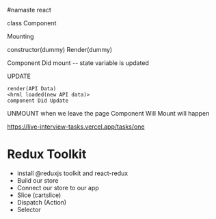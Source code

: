 #namaste react

class Component

Mounting

constructor(dummy)
Render(dummy)
<HTML Dummy>
Component Did mount
<API Call>
<this.setState> -- state variable is updated

UPDATE

    render(API Data)
    <hrml loaded(new API data)>
    component Did Update

UNMOUNT
when we leave the page Component Will Mount will happen

https://live-interview-tasks.vercel.app/tasks/one


# Redux Toolkit
 - install @reduxjs toolkit and react-redux
 - Build our store
 - Connect our store to our app
 - Slice (cartslice)
 - Dispatch (Action)
 - Selector